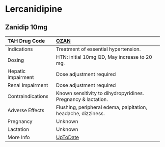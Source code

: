 # Lercanidipine

## Zanidip 10mg

| TAH Drug Code      | [OZAN](https://www.tahsda.org.tw/drugs/hissearch.php?drug_code=OZAN)         |
|:-------------------|:-----------------------------------------------------------------------------|
| Indications        | Treatment of essential hypertension.                                         |
| Dosing             | HTN: initial 10mg QD, May increase to 20 mg.                                 |
| Hepatic Impairment | Dose adjustment required                                                     |
| Renal Impairment   | Dose adjustment required                                                     |
| Contraindications  | Known sensitivity to dihydropyridines. Pregnancy & lactation.                |
| Adverse Effects    | Flushing, peripheral edema, palpitation, headache, dizziness.                |
| Pregnancy          | Unknown                                                                      |
| Lactation          | Unknown                                                                      |
| More Info          | [UpToDate](https://www.uptodate.com/contents/lercanidipine-drug-information) |

